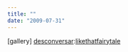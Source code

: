```yaml
---
title: ""
date: "2009-07-31"
---
```


\[gallery\] [desconversar](http://desconversar.tumblr.com/post/135569798/likethatfairytale):[likethatfairytale](http://likethatfairytale.tumblr.com/)
